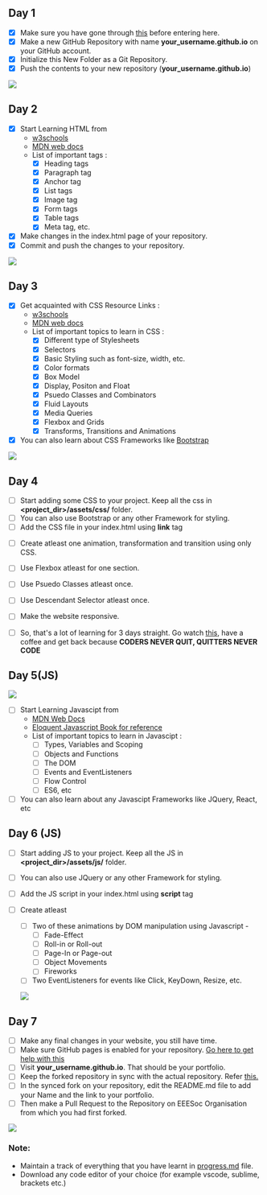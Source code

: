 ## Day 1
- [x] Make sure you have gone through <a href="https://github.com/EEESocbitmesra/DEV_WEEK#tasks">this</a> before entering here.
- [x] Make a new GitHub Repository with name **your_username.github.io** on your GitHub account.
- [x] Initialize this New Folder as a Git Repository.
- [x] Push the contents to your new repository (**your_username.github.io**)

![](../memes/m8.jpeg)

## Day 2
- [x] Start Learning HTML from 
    - <a href="https://www.w3schools.com/html/default.asp">w3schools</a>
    - <a href="https://developer.mozilla.org/en-US/docs/Web/HTML">MDN web docs</a>
    - List of important tags :
        - [x] Heading tags
        - [x] Paragraph tag
        - [x] Anchor tag
        - [x] List tags
        - [x] Image tag
        - [x] Form tags
        - [x] Table tags
        - [x] Meta tag, etc.
- [x] Make changes in the index.html page of your repository.
- [x] Commit and push the changes to your repository.

![](../memes/m5.jpeg)
## Day 3
- [x] Get acquainted with CSS
    Resource Links :
    - <a href="https://www.w3schools.com/css/default.asp">w3schools</a>
    - <a href="https://developer.mozilla.org/en-US/docs/Web/CSS">MDN web docs</a>
    - List of important topics to learn in CSS :
        - [x] Different type of Stylesheets
        - [x] Selectors
        - [x] Basic Styling such as font-size, width, etc.
        - [x] Color formats
        - [x] Box Model
        - [x] Display, Positon and Float
        - [x] Psuedo Classes and Combinators
        - [x] Fluid Layouts
        - [x] Media Queries
        - [x] Flexbox and Grids
        - [x] Transforms, Transitions and Animations 
- [x] You can also learn about CSS Frameworks like <a href="https://getbootstrap.com/">Bootstrap</a>

![](../memes/m13.jpeg)

## Day 4
- [ ] Start adding some CSS to your project. Keep all the css in **<project_dir>/assets/css/** folder.
- [ ] You can also use Bootstrap or any other Framework for styling.
- [ ] Add the CSS file in your index.html using **link** tag

<!-- Add some specific tasks to be performed using html. For example, use of @media, zoom on hover etc. etc -->
- [ ] Create atleast one animation, transformation and transition using only CSS.
- [ ] Use Flexbox atleast for one section.
- [ ] Use Psuedo Classes atleast once.
- [ ] Use Descendant Selector atleast once.
- [ ] Make the website responsive.

- [ ] So, that's a lot of learning for 3 days straight. Go watch <a href="https://www.youtube.com/watch?v=D8c4JZW73cM">this</a>, have  a coffee and get back because **CODERS NEVER QUIT, QUITTERS NEVER CODE**

## Day 5(JS)

![](../memes/m6.jpeg)
- [ ] Start Learning Javascipt from 
    - <a href="https://developer.mozilla.org/en-US/docs/Web/JavaScript/Guide">MDN Web Docs</a>
    - <a href="https://eloquentjavascript.net/">Eloquent Javascript Book for reference</a>
    - List of important topics to learn in Javascipt :
        - [ ] Types, Variables and Scoping
        - [ ] Objects and Functions
        - [ ] The DOM
        - [ ] Events and EventListeners
        - [ ] Flow Control
        - [ ] ES6, etc
- [ ] You can also learn about any Javascipt Frameworks like JQuery, React, etc
    
## Day 6 (JS)
- [ ] Start adding JS to your project. Keep all the JS in **<project_dir>/assets/js/** folder.
- [ ] You can also use JQuery or any other Framework for styling.
- [ ] Add the JS script in your index.html using **script** tag

- [ ] Create atleast 
   - [ ] Two of these animations by DOM manipulation using Javascript -
        - [ ] Fade-Effect
        - [ ] Roll-in or Roll-out
        - [ ] Page-In or Page-out
        - [ ] Object Movements
        - [ ] Fireworks
   - [ ] Two EventListeners for events like Click, KeyDown, Resize, etc.
   
   ![](../memes/m3.jpeg)

## Day 7
- [ ] Make any final changes in your website, you still have time.
- [ ] Make sure GitHub pages is enabled for your repository. <a href="https://help.github.com/en/enterprise/2.13/user/articles/configuring-a-publishing-source-for-github-pages">Go here to get help with this</a>
- [ ] Visit **your_username.github.io**. That should be your portfolio.
- [ ] Keep the forked repository in sync with the actual repository. Refer <a href="https://gist.github.com/CristinaSolana/1885435">this.</a>
- [ ] In the synced fork on your repository, edit the README.md file to add your Name and the link to your portfolio.
- [ ] Then make a Pull Request to the Repository on EEESoc Organisation from which you had first forked.

![](../memes/m10.jpeg)

### Note:
- Maintain a track of everything that you have learnt in <a href="./progress.md">progress.md</a> file.
- Download any code editor of your choice (for example vscode, sublime, brackets etc.)
